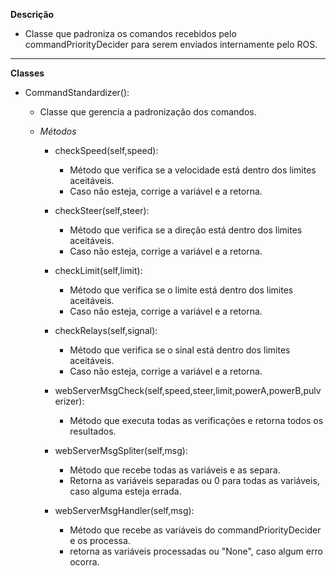 **Descrição**

 * Classe que padroniza os comandos recebidos pelo commandPriorityDecider para serem enviados internamente pelo ROS.

---


**Classes**

 * CommandStandardizer():

    * Classe que gerencia a padronização dos comandos.

    * *Métodos*

        * checkSpeed(self,speed):

            * Método que verifica se a velocidade está dentro dos limites aceitáveis.
            * Caso não esteja, corrige a variável e a retorna.

        * checkSteer(self,steer):

            * Método que verifica se a direção está dentro dos limites aceitáveis.
            * Caso não esteja, corrige a variável e a retorna.

        * checkLimit(self,limit):

            * Método que verifica se o limite está dentro dos limites aceitáveis.
            * Caso não esteja, corrige a variável e a retorna.

        * checkRelays(self,signal):

            * Método que verifica se o sinal está dentro dos limites aceitáveis.
            * Caso não esteja, corrige a variável e a retorna.

        * webServerMsgCheck(self,speed,steer,limit,powerA,powerB,pulverizer):

            * Método que executa todas as verificações e retorna todos os resultados.
        
        * webServerMsgSpliter(self,msg):

            * Método que recebe todas as variáveis e as separa.
            * Retorna as variáveis separadas ou 0 para todas as variáveis, caso alguma esteja errada.

        * webServerMsgHandler(self,msg):

            * Método que recebe as variáveis do commandPriorityDecider e os processa.
            * retorna as variáveis processadas ou "None", caso algum erro ocorra.